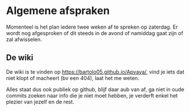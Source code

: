 # Algemene afspraken
Momenteel is het plan iedere twee weken af te spreken op zaterdag. Er wordt nog afgesproken of dit steeds in de avond of namiddag gaat zijn of zal afwisselen.

## De wiki
De wiki is te vinden op https://bartolo05.github.io/Apvaya/, vind je iets dat niet klopt of macheert (bv een 404), laat het me weten.

Alles staat dus ook publiek op github, blijf daar aub van af, ga niet in oude commits zoeken naar info die je niet moet hebben, je verderft enkel het plezier van jezelf en de rest.



